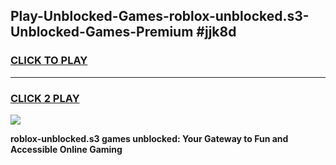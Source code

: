 
## Play-Unblocked-Games-roblox-unblocked.s3-Unblocked-Games-Premium #jjk8d
<h3>
<a href="https://premium.freeplayer.one?title=roblox-unblocked.s3&ref=12M">CLICK TO PLAY</a></h3>
<hr>

<h3>
<a href="https://premium.freeplayer.one?title=roblox-unblocked.s3&ref=12M">CLICK 2 PLAY</a>
  
</h3>

<a href="https://premium.freeplayer.one?title=roblox-unblocked.s3&ref=12M"><img src="https://clearcache.store/games.png"></a>


**roblox-unblocked.s3 games unblocked: Your Gateway to Fun and Accessible Online Gaming**

